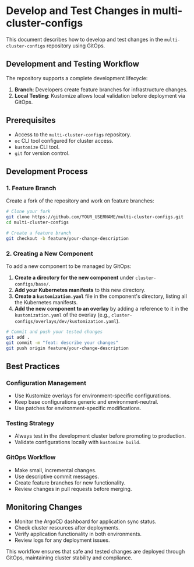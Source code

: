 # Develop and Test Changes in multi-cluster-configs

This document describes how to develop and test changes in the `multi-cluster-configs` repository using GitOps.

## Development and Testing Workflow

The repository supports a complete development lifecycle:

1.  **Branch**: Developers create feature branches for infrastructure changes.
2.  **Local Testing**: Kustomize allows local validation before deployment via GitOps.

## Prerequisites

- Access to the `multi-cluster-configs` repository.
- `oc` CLI tool configured for cluster access.
- `kustomize` CLI tool.
- `git` for version control.

## Development Process

### 1. Feature Branch

Create a fork of the repository and work on feature branches:

```bash
# Clone your fork
git clone https://github.com/YOUR_USERNAME/multi-cluster-configs.git
cd multi-cluster-configs

# Create a feature branch
git checkout -b feature/your-change-description
```

### 2. Creating a New Component

To add a new component to be managed by GitOps:

1.  **Create a directory for the new component** under `cluster-configs/base/`.
2.  **Add your Kubernetes manifests** to this new directory.
3.  **Create a `kustomization.yaml`** file in the component's directory, listing all the Kubernetes manifests.
4.  **Add the new component to an overlay** by adding a reference to it in the `kustomization.yaml` of the overlay (e.g., `cluster-configs/overlays/dev/kustomization.yaml`).

```bash
# Commit and push your tested changes
git add .
git commit -m "feat: describe your changes"
git push origin feature/your-change-description
```

## Best Practices

### Configuration Management

- Use Kustomize overlays for environment-specific configurations.
- Keep base configurations generic and environment-neutral.
- Use patches for environment-specific modifications.

### Testing Strategy

- Always test in the development cluster before promoting to production.
- Validate configurations locally with `kustomize build`.


### GitOps Workflow

- Make small, incremental changes.
- Use descriptive commit messages.
- Create feature branches for new functionality.
- Review changes in pull requests before merging.

## Monitoring Changes

- Monitor the ArgoCD dashboard for application sync status.
- Check cluster resources after deployments.
- Verify application functionality in both environments.
- Review logs for any deployment issues.

This workflow ensures that safe and tested changes are deployed through GitOps, maintaining cluster stability and compliance.
